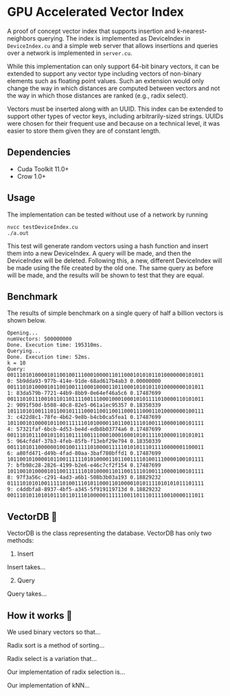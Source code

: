 # GPU Accelerated Vector Index

A proof of concept vector index that supports insertion and k-nearest-neighbors querying. The index is implemented as DeviceIndex in `DeviceIndex.cu` and a simple web server that allows insertions and queries over a network is implemented in `server.cu`.

While this implementation can only support 64-bit binary vectors, it can be extended to support any vector type including vectors of non-binary elements such as floating point values. Such an extension would only change the way in which distances are computed between vectors and not the way in which those distances are ranked (e.g., radix select).

Vectors must be inserted along with an UUID. This index can be extended to support other types of vector keys, including arbitrarily-sized strings. UUIDs were chosen for their frequent use and because on a technical level, it was easier to store them given they are of constant length.

## Dependencies

- Cuda Toolkit 11.0+
- Crow 1.0+

## Usage

The implementation can be tested without use of a network by running

    nvcc testDeviceIndex.cu
    ./a.out

This test will generate random vectors using a hash function and insert them 
into a new DeviceIndex. A query will be made, and then the DeviceIndex will 
be deleted. Following this, a new, different DeviceIndex will be made using the
file created by the old one. The same query as before will be made, and the 
results will be shown to test that they are equal. 

## Benchmark 

The results of simple benchmark on a single query of half a billion vectors is 
shown below.

    Opening...
    numVectors: 500000000
    Done. Execution time: 195310ms.
    Querying...
    Done. Execution time: 52ms.
    k = 10
    Query: 0011101010000101100100111000100001101100010101011010000000101011
    0: 5b9dda93-977b-414e-91de-68ad617b4ab3 0.00000000 0011101010000101100100111000100001101100010101011010000000101011
    1: 83da579b-7721-44b9-8bb9-0e64ef46a5c6 0.17487699 0011101011100101101101111001110001000100010101111010000110101011
    2: 9091f50d-b508-40c8-82e5-061a1ec95357 0.18350339 1011101010011101100101111000110011001100011100011010000000100111
    3: c422d8c1-78fe-4b62-9e8b-b4cb0ca5fea1 0.17487699 1011001010000101100111111010100001101100111101001110000100101111
    4: 57321faf-6bcb-4d53-be4d-edb8b03774a6 0.17487699 0011101011100101101101111001110001000100010101111010000110101011
    5: 964cfd4f-37b3-4feb-85fb-f13ebf29e794 0.18350339 0011101011000000100100111110100001111101010111011110000001100011
    6: a80fd471-d49b-4fad-80aa-3baf780bffd1 0.17487699 1011001010000101100111111010100001101100111101001110000100101111
    7: bfb98c28-2826-4199-b2e6-e46c7cf2f154 0.17487699 1011001010000101100111111010100001101100111101001110000100101111
    8: 97f3a56c-c291-4ad3-a6b1-508b3b03a193 0.18829232 0111101010100111110100111010110001101000010101111010101011101111
    9: c4ddbfa8-8937-4bf5-a345-5f919119713d 0.18829232 0011101011010101110110111010000011111100110111011110010000111011


## VectorDB 🚧

VectorDB is the class representing the database. VectorDB has only two methods:

1. Insert

Insert takes...

2. Query

Query takes...

## How it works 🚧

We used binary vectors so that...

Radix sort is a method of sorting...

Radix select is a variation that...

Our implementation of radix selection is...

Our implementation of kNN... 

